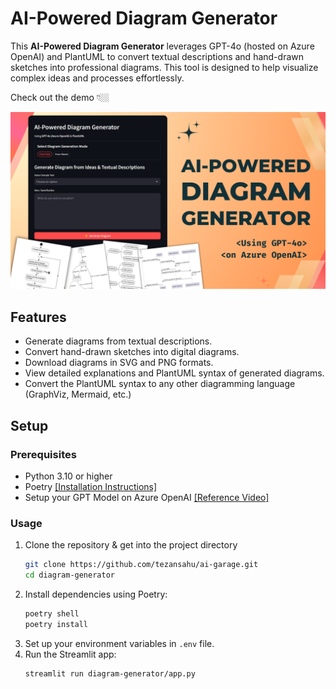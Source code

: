 # AI-Powered Diagram Generator

This **AI-Powered Diagram Generator** leverages GPT-4o (hosted on Azure OpenAI) and PlantUML to convert textual descriptions and hand-drawn sketches into professional diagrams. This tool is designed to help visualize complex ideas and processes effortlessly.

Check out the demo 👇🏼

[![AI-Powered Diagram Generator](./assets/thumbnail.png)](https://youtu.be/mK-5ExyDXUo)

## Features
  - Generate diagrams from textual descriptions.
  - Convert hand-drawn sketches into digital diagrams.
  - Download diagrams in SVG and PNG formats.
  - View detailed explanations and PlantUML syntax of generated diagrams.
  - Convert the PlantUML syntax to any other diagramming language (GraphViz, Mermaid, etc.)

## Setup

### Prerequisites
- Python 3.10 or higher
- Poetry [[Installation Instructions]](https://python-poetry.org/docs/#installation)
- Setup your GPT Model on Azure OpenAI [[Reference Video]](https://youtu.be/H_1Ge6wxaaE?si=_mv-I8w2VB7D1PhB)

### Usage
  1. Clone the repository & get into the project directory
     ```sh
     git clone https://github.com/tezansahu/ai-garage.git
     cd diagram-generator
     ```
  2. Install dependencies using Poetry:
     ```sh
     poetry shell
     poetry install
     ```
  3. Set up your environment variables in `.env` file.
  4. Run the Streamlit app:
     ```sh
     streamlit run diagram-generator/app.py
     ```